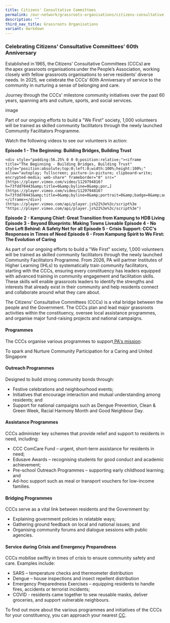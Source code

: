 ```yaml
---
title: Citizens' Consultative Committees
permalink: /our-network/grassroots-organisations/citizens-consultative-committees/
description: ""
third_nav_title: Grassroots Organisations
variant: markdown
---
```

### Celebrating Citizens’ Consultative Committees’ 60th Anniversary&nbsp;

Established in 1965, the Citizens’ Consultative Committees (CCCs) are the apex grassroots organisations under the People’s Association, working closely with fellow grassroots organisations to serve residents’ diverse needs. In 2025, we celebrate the CCCs’ 60th Anniversary of service to the community in nurturing a sense of belonging and care.&nbsp;

Journey through the CCCs' milestone community initiatives over the past 60 years, spanning arts and culture, sports, and social services.

image 


Part of our ongoing efforts to build a "We First" society, 1,000 volunteers will be trained as skilled community facilitators through the newly launched Community Facilitators Programme.&nbsp;

Watch the following videos to see our volunteers in action:

**Episode 1 - The Beginning: Building Bridges, Building Trust**

```
<div style="padding:56.25% 0 0 0;position:relative;"><iframe title="The Beginning - Building Bridges, Building Trust" style="position:absolute;top:0;left:0;width:100%;height:100%;" allow="autoplay; fullscreen; picture-in-picture; clipboard-write; encrypted-media; web-share" frameborder="0" src="[https://player.vimeo.com/video/1129794816?h=73fdd70443&amp;title=0&amp;byline=0&amp;por…](https://player.vimeo.com/video/1129794816?h=73fdd70443&amp;title=0&amp;byline=0&amp;portrait=0&amp;badge=0&amp;autopause=0&amp;player_id=0&amp;app_id=58479%22"></iframe></div>](https://player.vimeo.com/api/player.js%22%3e%3c/script%3e "https://player.vimeo.com/api/player.js%22%3e%3c/script%3e")
```

**Episode 2 - Kampung Chief: Great Transition from Kampung to HDB Living**
**Episode 3 - Beyond Blueprints: Making Towns Liveable**
**Episode 4 - No One Left Behind: A Safety Net for all**
**Episode 5 - Crisis Support: CCC's Responses in Times of Need**
**Episode 6 - From Kampung Spirit to We First: The Evolution of Caring**


As part of our ongoing efforts to build a "We First" society, 1,000 volunteers will be trained as skilled community facilitators through the newly launched Community Facilitators Programme. From 2026, PA will partner Institutes of Higher Learning (IHLs) to systematically train community facilitators, starting with the CCCs, ensuring every constituency has leaders equipped with advanced training in community engagement and facilitation skills. These skills will enable grassroots leaders to identify the strengths and interests that already exist in their community and help residents connect and collaborate around what they care about.

The Citizens' Consultative Committees (CCCs) is a vital bridge between the people and the Government. The CCCs plan and lead major grassroots activities within the constituency, oversee local assistance programmes, and organise major fund-raising projects and national campaigns.


####  Programmes

The CCCs organise various programmes to support[ PA's mission](https://www.pa.gov.sg/about-us/about-pa/):

To spark and Nurture Community Participation for a Caring and United Singapore

#### Outreach Programmes

Designed to build strong community bonds through:
* Festive celebrations&nbsp;and neighbourhood events;
* Initiatives that encourage interaction&nbsp;and mutual understanding among residents; and
*  Support for national campaigns&nbsp;such as&nbsp;Dengue Prevention,&nbsp;Clean &amp; Green Week,&nbsp;Racial Harmony Month&nbsp;and&nbsp;Good Neighbour Day.

#### Assistance Programmes

 CCCs administer key schemes that provide relief and support to residents in need, including:
 
*  CCC ComCare Fund&nbsp;– urgent, short-term assistance for residents in need;
*  Edusave Awards&nbsp;– recognising students for good conduct and academic achievement;
*  Pre-school Outreach Programmes&nbsp;– supporting early childhood learning; and
*  Ad-hoc support&nbsp;such as meal or transport vouchers for low-income families.


#### Bridging Programmes

CCCs serve as a vital link between residents and the Government by:

* Explaining government policies&nbsp;in relatable ways;
* Gathering ground feedback&nbsp;on local and national issues; and
* Organising community forums and dialogue sessions&nbsp;with public agencies.
     
#### Service during Crisis and Emergency Preparedness

CCCs mobilise swiftly in times of crisis to ensure community safety and care.
Examples include:
* SARS&nbsp;– temperature checks and thermometer distribution
* Dengue&nbsp;– house inspections and insect repellent distribution
* Emergency Preparedness Exercises&nbsp;– equipping residents to handle fires, accidents or terrorist incidents;
* COVID - residents came together to sew reusable masks, deliver groceries, and support vulnerable neighbours.



To find out more about the various programmes and initiatives of the CCCs for your constituency, you can approach your nearest [CC](https://www.onepa.gov.sg/cc).